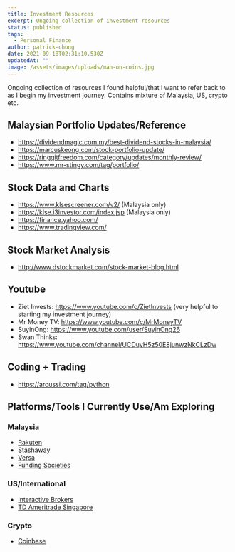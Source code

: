 ```yaml
---
title: Investment Resources
excerpt: Ongoing collection of investment resources
status: published
tags:
  - Personal Finance
author: patrick-chong
date: 2021-09-18T02:31:10.530Z
updatedAt: ""
image: /assets/images/uploads/man-on-coins.jpg
---
```


Ongoing collection of resources I found helpful/that I want to refer back to as I begin my investment journey. Contains mixture of Malaysia, US, crypto etc.

## Malaysian Portfolio Updates/Reference

- https://dividendmagic.com.my/best-dividend-stocks-in-malaysia/
- https://marcuskeong.com/stock-portfolio-update/
- https://ringgitfreedom.com/category/updates/monthly-review/
- https://www.mr-stingy.com/tag/portfolio/

## Stock Data and Charts

- https://www.klsescreener.com/v2/ (Malaysia only)
- https://klse.i3investor.com/index.jsp (Malaysia only)
- https://finance.yahoo.com/
- https://www.tradingview.com/

## Stock Market Analysis

- http://www.dstockmarket.com/stock-market-blog.html

## Youtube

- Ziet Invests: https://www.youtube.com/c/ZietInvests (very helpful to starting my investment journey)
- Mr Money TV: https://www.youtube.com/c/MrMoneyTV
- SuyinOng: https://www.youtube.com/user/SuyinOng26
- Swan Thinks: https://www.youtube.com/channel/UCDuyH5z50E8junwzNkCLzDw

## Coding + Trading
- https://aroussi.com/tag/python

## Platforms/Tools I Currently Use/Am Exploring

### Malaysia
- [Rakuten](https://www.rakutentrade.my/device/accountopening?referralcode=2e6e1OMLQN&mode=ispeed)
- [Stashaway](https://www.stashaway.my/referrals/patrickc69)
- [Versa](https://versaapp.onelink.me/1bAf/referral?deep_link_value=LPSGM85Y)
- [Funding Societies](http://promo.fundingsocieties.com.my/referral-program/?r=kql0ek7h)

### US/International
- [Interactive Brokers](https://ibkr.com/referral/patrick373)
- [TD Ameritrade Singapore](https://www.tdameritrade.com.sg/)

### Crypto
- [Coinbase](https://www.coinbase.com/join/hua_kj)